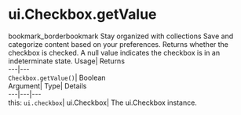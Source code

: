  
#  ui.Checkbox.getValue 
bookmark_borderbookmark Stay organized with collections  Save and categorize content based on your preferences. 
Returns whether the checkbox is checked. A null value indicates the checkbox is in an indeterminate state. 
Usage| Returns  
---|---  
`Checkbox.getValue()`| Boolean  
Argument| Type| Details  
---|---|---  
this: `ui.checkbox`| ui.Checkbox| The ui.Checkbox instance.  
